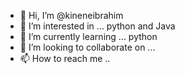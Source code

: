 - 👋 Hi, I’m @kineneibrahim
- 👀 I’m interested in ... python and Java
- 🌱 I’m currently learning ... python
- 💞️ I’m looking to collaborate on ...
- 📫 How to reach me ..

<!---
kineneibrahim/kineneibrahim is a ✨ special ✨ repository because its `README.md` (this file) appears on your GitHub profile.
You can click the Preview link to take a look at your changes.
--->
